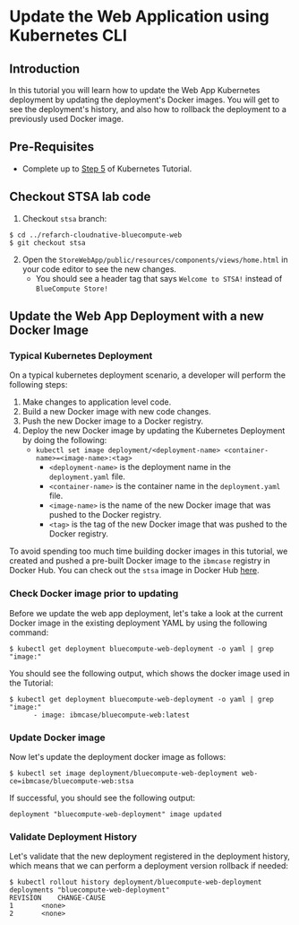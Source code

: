 # Update the Web Application using Kubernetes CLI

## Introduction
In this tutorial you will learn how to update the Web App Kubernetes deployment by updating the deployment's Docker images. You will get to see the deployment's history, and also how to rollback the deployment to a previously used Docker image.

## Pre-Requisites
* Complete up to [Step 5](https://cloudcontent.mybluemix.net/devops/method/tutorials/kubernetes?task=5) of Kubernetes Tutorial.

## Checkout STSA lab code
1. Checkout `stsa` branch:

```
$ cd ../refarch-cloudnative-bluecompute-web
$ git checkout stsa
```

2. Open the `StoreWebApp/public/resources/components/views/home.html` in your code editor to see the new changes.
    * You should see a header tag that says `Welcome to STSA!` instead of `BlueCompute Store!` 

## Update the Web App Deployment with a new Docker Image

### Typical Kubernetes Deployment
On a typical kubernetes deployment scenario, a developer will perform the following steps:

1. Make changes to application level code.
2. Build a new Docker image with new code changes.
3. Push the new Docker image to a Docker registry.
4. Deploy the new Docker image by updating the Kubernetes Deployment by doing the following:
    * `kubectl set image deployment/<deployment-name> <container-name>=<image-name>:<tag>`
        * `<deployment-name>` is the deployment name in the `deployment.yaml` file.
        * `<container-name>` is the container name in the `deployment.yaml` file.
        * `<image-name>` is the name of the new Docker image that was pushed to the Docker registry.
        * `<tag>` is the tag of the new Docker image that was pushed to the Docker registry.

To avoid spending too much time building docker images in this tutorial, we created and pushed a pre-built Docker image to the `ibmcase` registry in Docker Hub. You can check out the `stsa` image in Docker Hub [here](https://hub.docker.com/r/ibmcase/bluecompute-web/tags/).

### Check Docker image prior to updating
Before we update the web app deployment, let's take a look at the current Docker image in the existing deployment YAML by using the following command:

`$ kubectl get deployment bluecompute-web-deployment -o yaml | grep "image:"`

You should see the following output, which shows the docker image used in the Tutorial:

```
$ kubectl get deployment bluecompute-web-deployment -o yaml | grep "image:"
      - image: ibmcase/bluecompute-web:latest
```

### Update Docker image
Now let's update the deployment docker image as follows:

`$ kubectl set image deployment/bluecompute-web-deployment web-ce=ibmcase/bluecompute-web:stsa`

If successful, you should see the following output:

`deployment "bluecompute-web-deployment" image updated`

### Validate Deployment History
Let's validate that the new deployment registered in the deployment history, which means that we can perform a deployment version rollback if needed:

```
$ kubectl rollout history deployment/bluecompute-web-deployment
deployments "bluecompute-web-deployment"
REVISION    CHANGE-CAUSE
1       <none>
2       <none>
```
